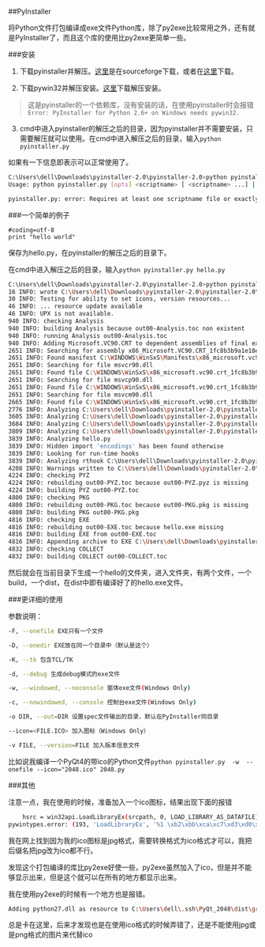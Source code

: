 ##PyInstaller

将Python文件打包编译成exe文件Python库，除了py2exe比较常用之外，还有就是PyInstaller了，而且这个库的使用比py2exe更简单一些。

###安装

1. 下载pyinstaller并解压。[这里](http://nchc.dl.sourceforge.net/project/pyinstaller/2.0/pyinstaller-2.0.zip)是在sourceforge下载，或者在[这里](../others/pyinstaller-2.0.zip)下载。

2. 下载pywin32并解压安装。[这里](../others/pywin32-218.win32-py2.7.zip)下载解压安装。
>这是pyinstaller的一个依赖库，没有安装的话，在使用pyinstaller时会报错`Error: PyInstaller for Python 2.6+ on Windows needs pywin32.`

3. cmd中进入pyinstaller的解压之后的目录，因为pyinstaller并不需要安装，只需要解压就可以使用。在cmd中进入解压之后的目录，输入`python pyinstaller.py  `

如果有一下信息即表示可以正常使用了。

```bash
C:\Users\dell\Downloads\pyinstaller-2.0\pyinstaller-2.0>python pyinstaller.py
Usage: python pyinstaller.py [opts] <scriptname> [ <scriptname> ...] | <specfile>

pyinstaller.py: error: Requires at least one scriptname file or exactly one .spec-file
```

###一个简单的例子

```
#coding=utf-8
print "hello world"
```

保存为hello.py，在pyinstaller的解压之后的目录下。

在cmd中进入解压之后的目录，输入`python pyinstaller.py hello.py `

```bash
C:\Users\dell\Downloads\pyinstaller-2.0\pyinstaller-2.0>python pyinstaller.py hello.py
16 INFO: wrote C:\Users\dell\Downloads\pyinstaller-2.0\pyinstaller-2.0\hello\hello.spec
30 INFO: Testing for ability to set icons, version resources...
46 INFO: ... resource update available
46 INFO: UPX is not available.
940 INFO: checking Analysis
940 INFO: building Analysis because out00-Analysis.toc non existent
940 INFO: running Analysis out00-Analysis.toc
940 INFO: Adding Microsoft.VC90.CRT to dependent assemblies of final executable
2651 INFO: Searching for assembly x86_Microsoft.VC90.CRT_1fc8b3b9a1e18e3b_9.0.21022.8_none ...
2651 INFO: Found manifest C:\WINDOWS\WinSxS\Manifests\x86_microsoft.vc90.crt_1fc8b3b9a1e18e3b_9.0.21022.8_none_bcb86ed6ac711
2651 INFO: Searching for file msvcr90.dll
2651 INFO: Found file C:\WINDOWS\WinSxS\x86_microsoft.vc90.crt_1fc8b3b9a1e18e3b_9.0.21022.8_none_bcb86ed6ac711f91\msvcr90.dl
2651 INFO: Searching for file msvcp90.dll
2651 INFO: Found file C:\WINDOWS\WinSxS\x86_microsoft.vc90.crt_1fc8b3b9a1e18e3b_9.0.21022.8_none_bcb86ed6ac711f91\msvcp90.dl
2651 INFO: Searching for file msvcm90.dll
2665 INFO: Found file C:\WINDOWS\WinSxS\x86_microsoft.vc90.crt_1fc8b3b9a1e18e3b_9.0.21022.8_none_bcb86ed6ac711f91\msvcm90.dl
2776 INFO: Analyzing C:\Users\dell\Downloads\pyinstaller-2.0\pyinstaller-2.0\support\_pyi_bootstrap.py
3605 INFO: Analyzing C:\Users\dell\Downloads\pyinstaller-2.0\pyinstaller-2.0\PyInstaller\loader\archive.py
3684 INFO: Analyzing C:\Users\dell\Downloads\pyinstaller-2.0\pyinstaller-2.0\PyInstaller\loader\carchive.py
3809 INFO: Analyzing C:\Users\dell\Downloads\pyinstaller-2.0\pyinstaller-2.0\PyInstaller\loader\iu.py
3839 INFO: Analyzing hello.py
3839 INFO: Hidden import 'encodings' has been found otherwise
3839 INFO: Looking for run-time hooks
3839 INFO: Analyzing rthook C:\Users\dell\Downloads\pyinstaller-2.0\pyinstaller-2.0\support/rthooks/pyi_rth_encodings.py
4208 INFO: Warnings written to C:\Users\dell\Downloads\pyinstaller-2.0\pyinstaller-2.0\hello\build\pyi.win32\hello\warnhello
4224 INFO: checking PYZ
4224 INFO: rebuilding out00-PYZ.toc because out00-PYZ.pyz is missing
4224 INFO: building PYZ out00-PYZ.toc
4800 INFO: checking PKG
4800 INFO: rebuilding out00-PKG.toc because out00-PKG.pkg is missing
4800 INFO: building PKG out00-PKG.pkg
4816 INFO: checking EXE
4816 INFO: rebuilding out00-EXE.toc because hello.exe missing
4816 INFO: building EXE from out00-EXE.toc
4816 INFO: Appending archive to EXE C:\Users\dell\Downloads\pyinstaller-2.0\pyinstaller-2.0\hello\build\pyi.win32\hello\hell
4832 INFO: checking COLLECT
4832 INFO: building COLLECT out00-COLLECT.toc
```

然后就会在当前目录下生成一个hello的文件夹，进入文件夹，有两个文件，一个build，一个dist，在dist中即有编译好了的hello.exe文件。

###更详细的使用

参数说明：

```bash
-F, --onefile EXE只有一个文件

-D, --onedir EXE放在同一个目录中（默认是这个）

-K, --tk 包含TCL/TK

-d, --debug 生成debug模式的exe文件

-w, --windowed, --noconsole 窗体exe文件(Windows Only)

-c, --nowindowed, --console 控制台exe文件(Windows Only)

-o DIR, --out=DIR 设置spec文件输出的目录，默认在PyInstaller同目录

--icon=<FILE.ICO> 加入图标（Windows Only）

-v FILE, --version=FILE 加入版本信息文件

```

比如说我编译一个PyQt4的带ico的Python文件`python pyinstaller.py  -w  --onefile --icon="2048.ico" 2048.py`

###其他

注意一点，我在使用的时候，准备加入一个ico图标，结果出现下面的报错

```bash
    hsrc = win32api.LoadLibraryEx(srcpath, 0, LOAD_LIBRARY_AS_DATAFILE)
pywintypes.error: (193, 'LoadLibraryEx', '%1 \xb2\xbb\xca\xc7\xd3\xd0\xd0\xa7\xb5\xc4 Win32 \xd3\xa6\xd3\xc3\xb3\xcc\xd0\xf2
```

我在网上找到因为我的ico图标是jpg格式，需要转换格式为ico格式才可以，我把后缀名把jpg改为ico都不行。

发现这个打包编译的库比py2exe好使一些，py2exe虽然加入了ico，但是并不能够显示出来，但是这个就可以在所有的地方都显示出来。

我在使用py2exe的时候有一个地方也是报错。

```bash
Adding python27.dll as resource to C:\Users\dell\.ssh\PyQt_2048\dist\greedSnake.exe
```

总是卡在这里，后来才发现也是在使用ico格式的时候弄错了，还是不能使用jpg或是png格式的图片来代替ico



